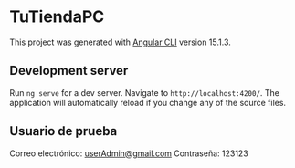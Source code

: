 # TuTiendaPC

This project was generated with [Angular CLI](https://github.com/angular/angular-cli) version 15.1.3.

## Development server

Run `ng serve` for a dev server. Navigate to `http://localhost:4200/`. The application will automatically reload if you change any of the source files.

## Usuario de prueba
Correo electrónico: userAdmin@gmail.com
Contraseña: 123123
